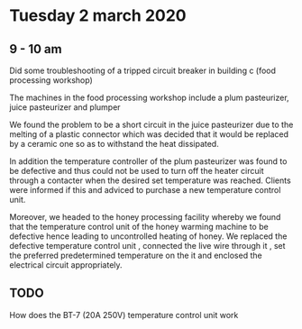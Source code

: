 # Tuesday 2 march 2020

## 9 - 10 am

Did some troubleshooting of a tripped circuit breaker in building c (food processing workshop)

The machines in the food processing workshop include a plum pasteurizer, 
juice pasteurizer and plumper

We found the problem to be a short circuit in the juice pasteurizer due to
the melting of a plastic connector which was decided that it would be replaced 
by a ceramic one so as to withstand the heat dissipated.

In addition the temperature controller of the plum pasteurizer was found to be
defective and thus could not be used to turn off the heater circuit through a
contacter when the desired set temperature was reached. Clients were informed 
if this and adviced to purchase a new temperature control unit.

Moreover, we headed to the honey processing facility whereby we found that the
temperature control unit of the honey warming machine to be defective hence
leading to uncontrolled heating of honey. We replaced the defective temperature
control unit , connected the live wire through it , set the preferred predetermined
temperature on the it and enclosed the electrical circuit appropriately.

## TODO
How does the BT-7 (20A 250V) temperature control unit work
